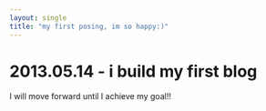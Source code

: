 ```yaml
---
layout: single
title: "my first posing, im so happy:)"
---
```


# 2013.05.14 - i build my first blog

I will move forward until I achieve my goal!!
